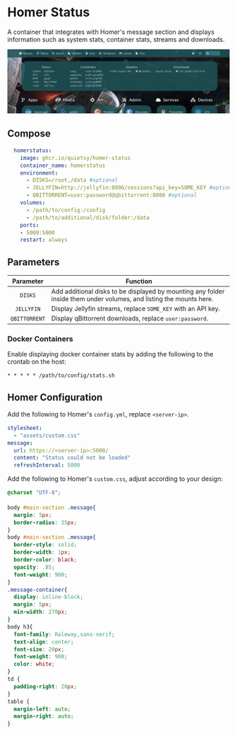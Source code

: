 # Homer Status

A container that integrates with Homer's message section and displays information such as system stats, container stats, streams and downloads.

![homer-status](.assets/homer-status.png)

## Compose

```Yaml
  homerstatus:
    image: ghcr.io/quietsy/homer-status
    container_name: homerstatus
    environment:
      - DISKS=/root,/data #optional
      - JELLYFIN=http://jellyfin:8096/sessions?api_key=SOME_KEY #optional
      - QBITTORRENT=user:password@qbittorrent:8080 #optional
    volumes:
      - /path/to/config:/config
      - /path/to/additional/disk/folder:/data
    ports:
    - 5000:5000
    restart: always
```

## Parameters

| Parameter | Function |
| :----: | --- |
| `DISKS` | Add additional disks to be displayed by mounting any folder inside them under volumes, and listing the mounts here. |
| `JELLYFIN` | Display Jellyfin streams, replace `SOME_KEY` with an API key. |
| `QBITTORRENT` | Display qBittorrent downloads, replace `user:password`. |

### Docker Containers
Enable displaying docker container stats by adding the following to the crontab on the host:
```
* * * * * /path/to/config/stats.sh
```

## Homer Configuration

Add the following to Homer's `config.yml`, replace `<server-ip>`.
```Yaml
stylesheet:
  - "assets/custom.css"
message:
  url: https://<server-ip>:5000/
  content: "Status could not be loaded"
  refreshInterval: 5000
```
Add the following to Homer's `custom.css`, adjust according to your design:
```CSS
@charset "UTF-8";

body #main-section .message{
  margin: 5px;
  border-radius: 35px;
}
body #main-section .message{
  border-style: solid;
  border-width: 1px;
  border-color: black; 
  opacity: .85;
  font-weight: 900;
}
.message-container{
  display: inline-block;
  margin: 5px;
  min-width: 270px;
}
body h3{
  font-family: Raleway,sans-serif;
  text-align: center;
  font-size: 20px;
  font-weight: 900;
  color: white;
}
td { 
  padding-right: 20px;
}
table { 
  margin-left: auto;
  margin-right: auto;
}
```